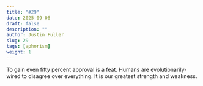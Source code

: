 ```yaml
---
title: "#29"
date: 2025-09-06
draft: false
description: ""
author: Justin Fuller
slug: 29
tags: [aphorism]
weight: 1
---
```


To gain even fifty percent approval is a feat. Humans are evolutionarily-wired to disagree over everything. It is our greatest strength and weakness.
